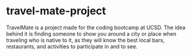 # travel-mate-project

TravelMate is a project made for the coding bootcamp at UCSD. The idea behind it is finding someone to show you around a city or place when traveling who is native to it, as they will know the best local bars, restaurants, and activities to participate in and to see.
